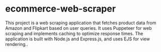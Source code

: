 # ecommerce-web-scraper
This project is a web scraping application that fetches product data from Amazon and Flipkart based on user queries. It uses Puppeteer for web scraping and implements caching to optimize response times. The application is built with Node.js and Express.js, and uses EJS for view rendering..
